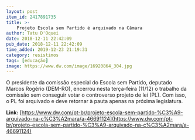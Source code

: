 ```yaml
---
layout: post
item_id: 2417891735
title: >-
    Projeto Escola sem Partido é arquivado na Câmara
author: Tatu D'Oquei
date: 2018-12-11 22:42:09
pub_date: 2018-12-11 22:42:09
time_added: 2019-12-23 21:19:31
category: resistimos
tags: [educação]
image: https://www.dw.com/image/16920864_304.jpg
---
```


O presidente da comissão especial do Escola sem Partido, deputado Marcos Rogério (DEM-RO), encerrou nesta terça-feira (11/12) o trabalho da comissão sem conseguir votar o controverso projeto de lei (PL). Com isso, o PL foi arquivado e deve retornar à pauta apenas na próxima legislatura.

**Link:** [https://www.dw.com/pt-br/projeto-escola-sem-partido-%C3%A9-arquivado-na-c%C3%A2mara/a-46691124](https://www.dw.com/pt-br/projeto-escola-sem-partido-%C3%A9-arquivado-na-c%C3%A2mara/a-46691124)

